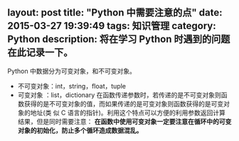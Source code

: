 layout: post
title: "Python 中需要注意的点"
date: 2015-03-27 19:39:49
tags: 知识管理
category: Python
description: 将在学习 Python 时遇到的问题在此记录一下。
---

Python 中数据分为可变对象，和不可变对象。
* 不可变对象：int，string，float，tuple
* 可变对象   ：list，dictionary
在函数传递参数时，若传递的是不可变对象则函数获得的是不可变对象的值，而如果传递的是可变对象则函数获得的是可变对象的地址(类
似 C 语言的指针)。利用这个特点可以方便的利用参数返回计算结果，但是同时需要注意：
**在函数中使用可变对象一定要注意在循环中的可变对象的初始化，防止多个循环造成数据混乱。**